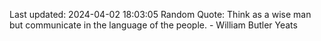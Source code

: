 Last updated: 2024-04-02 18:03:05
Random Quote: Think as a wise man but communicate in the language of the people. - William Butler Yeats